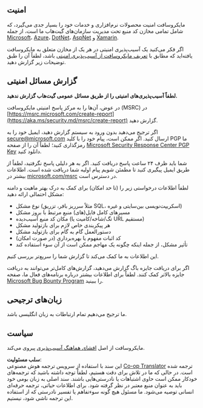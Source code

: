 <!--
CO_OP_TRANSLATOR_METADATA:
{
  "original_hash": "57f14126c1c6add76b3aef3844dfe4e3",
  "translation_date": "2025-05-07T12:58:05+00:00",
  "source_file": "SECURITY.md",
  "language_code": "fa"
}
-->
## امنیت

مایکروسافت امنیت محصولات نرم‌افزاری و خدمات خود را بسیار جدی می‌گیرد، که شامل تمامی مخازن کد منبع تحت مدیریت سازمان‌های گیت‌هاب ما است، از جمله [Microsoft](https://github.com/Microsoft)، [Azure](https://github.com/Azure)، [DotNet](https://github.com/dotnet)، [AspNet](https://github.com/aspnet) و [Xamarin](https://github.com/xamarin).

اگر فکر می‌کنید یک آسیب‌پذیری امنیتی در هر یک از مخازن متعلق به مایکروسافت یافته‌اید که مطابق با [تعریف مایکروسافت از آسیب‌پذیری امنیتی](https://aka.ms/security.md/definition) باشد، لطفاً آن را طبق توضیحات زیر گزارش دهید.

## گزارش مسائل امنیتی

**لطفاً آسیب‌پذیری‌های امنیتی را از طریق مسائل عمومی گیت‌هاب گزارش ندهید.**

در عوض، آن‌ها را به مرکز پاسخ امنیتی مایکروسافت (MSRC) در [https://msrc.microsoft.com/create-report](https://aka.ms/security.md/msrc/create-report) گزارش دهید.

اگر ترجیح می‌دهید بدون ورود به سیستم گزارش دهید، ایمیل خود را به [secure@microsoft.com](mailto:secure@microsoft.com) ارسال کنید. اگر ممکن است، پیام خود را با کلید PGP ما رمزگذاری کنید؛ لطفاً آن را از صفحه [Microsoft Security Response Center PGP Key](https://aka.ms/security.md/msrc/pgp) دانلود کنید.

شما باید ظرف ۲۴ ساعت پاسخ دریافت کنید. اگر به هر دلیلی پاسخ نگرفتید، لطفاً از طریق ایمیل پیگیری کنید تا مطمئن شویم پیام اولیه شما دریافت شده است. اطلاعات بیشتر در [microsoft.com/msrc](https://www.microsoft.com/msrc) در دسترس است.

لطفاً اطلاعات درخواستی زیر را (تا حد امکان) برای کمک به درک بهتر ماهیت و دامنه مشکل احتمالی ارائه دهید:

  * نوع مشکل (مثلاً سرریز بافر، تزریق SQL، اسکریپت‌نویسی بین‌سایتی و غیره)
  * مسیرهای کامل فایل(های) منبع مرتبط با بروز مشکل
  * مکان کد منبع آسیب‌دیده (تگ/شاخه/کامیت یا URL مستقیم)
  * هر پیکربندی خاص لازم برای بازتولید مشکل
  * دستورالعمل گام به گام برای بازتولید مشکل
  * کد اثبات مفهوم یا بهره‌برداری (در صورت امکان)
  * تأثیر مشکل، از جمله اینکه چگونه یک مهاجم ممکن است از آن سوء استفاده کند

این اطلاعات به ما کمک می‌کند تا گزارش شما را سریع‌تر بررسی کنیم.

اگر برای دریافت جایزه باگ گزارش می‌دهید، گزارش‌های کامل‌تر می‌توانند به دریافت جایزه بالاتر کمک کنند. لطفاً برای اطلاعات بیشتر درباره برنامه‌های فعال ما، صفحه [Microsoft Bug Bounty Program](https://aka.ms/security.md/msrc/bounty) را ببینید.

## زبان‌های ترجیحی

ما ترجیح می‌دهیم تمام ارتباطات به زبان انگلیسی باشد.

## سیاست

مایکروسافت از اصل [افشای هماهنگ آسیب‌پذیری](https://aka.ms/security.md/cvd) پیروی می‌کند.

**سلب مسئولیت**:  
این سند با استفاده از سرویس ترجمه هوش مصنوعی [Co-op Translator](https://github.com/Azure/co-op-translator) ترجمه شده است. در حالی که ما در تلاش برای دقت هستیم، لطفاً توجه داشته باشید که ترجمه‌های خودکار ممکن است حاوی اشتباهات یا نادرستی‌هایی باشند. سند اصلی به زبان بومی خود باید به عنوان منبع معتبر در نظر گرفته شود. برای اطلاعات حیاتی، ترجمه حرفه‌ای انسانی توصیه می‌شود. ما مسئول هیچ گونه سوءتفاهم یا تفسیر نادرستی که از استفاده این ترجمه ناشی شود، نیستیم.